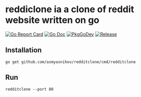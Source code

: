 # reddiclone ia a clone of reddit website written on go 

[![Go Report Card](https://goreportcard.com/badge/github.com/asmyasnikov/redditclone?style=flat-square)](https://goreportcard.com/report/github.com/asmyasnikov/redditclone)
[![Go Doc](https://img.shields.io/badge/godoc-reference-blue.svg?style=flat-square)](http://godoc.org/github.com/asmyasnikov/redditclone)
[![PkgGoDev](https://pkg.go.dev/badge/github.com/asmyasnikov/redditclone)](https://pkg.go.dev/github.com/asmyasnikov/redditclone)
[![Release](https://img.shields.io/github/release/asmyasnikov/redditclone.svg?style=flat-square)](https://github.com/golang-standards/asmyasnikov/redditclone/latest)

## Installation

```
go get github.com/asmyasnikov/redditclone/cmd/redditclone
```

## Run

```
redditclone --port 80
```
